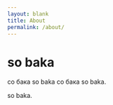 ```yaml
---
layout: blank
title: About
permalink: /about/
---
```


<h1>so baka</h1>
<p>со бака so baka со бака so baka.</p>
<p>so baka.<p>
